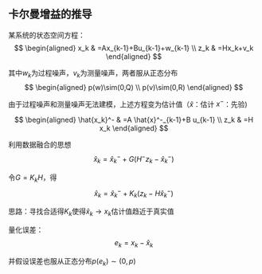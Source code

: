 ## 卡尔曼增益的推导

某系统的状态空间方程：
$$
\begin{aligned}
x_k & =Ax_{k-1}+Bu_{k-1}+w_{k-1} \\
z_k & =Hx_k+v_k
\end{aligned}
$$

其中$w_k$为过程噪声，$v_k$为测量噪声，两者服从正态分布
$$
\begin{aligned}
p(w)\sim(0,Q) \\
p(v)\sim(0,R)
\end{aligned}
$$

由于过程噪声和测量噪声无法建模，上述方程变为估计值（$\hat{x}$：估计  $x^-$：先验)  

$$
\begin{aligned}
\hat{x_k}^- & =A \hat{x}^-_{k-1}+B u_{k-1} \\
z_k & =H x_k
\end{aligned}
$$

利用数据融合的思想
$$
\hat{x}_k=\hat{x}^-_k+G(H^- z_k - \hat{x}_k^-)
$$

令$G=K_k H$，得
$$
\hat{x}_k=\hat{x}^-_k+K_k(z_k - H\hat{x}_k^-)
$$


思路：寻找合适得$K_k$使得$\hat{x}_k \to x_k$估计值趋近于真实值

量化误差：
$$
e_k=x_k - \hat{x}_k
$$

并假设误差也服从正态分布$p(e_k) \sim (0,p)$


















